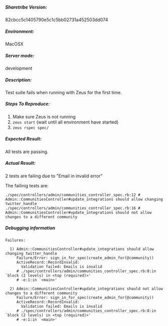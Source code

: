 
##### Sharetribe Version:

82cbcc5c1405790e5c1c5bb02731a452503dd074

##### Environment:

MacOSX

##### Server mode:

development

##### Description:

Test suite fails when running with Zeus for the first time.

##### Steps To Reproduce:

1. Make sure Zeus is not running
1. `zeus start` (wait until all environment have started)
1. `zeus rspec spec/`

##### Expected Result:

All tests are passing.

##### Actual Result:

2 tests are failing due to "Email in invalid error"

The failinig tests are:

```
./spec/controllers/admin/communities_controller_spec.rb:12 # Admin::CommunitiesController#update_integrations should allow changing twitter_handle
./spec/controllers/admin/communities_controller_spec.rb:16 # Admin::CommunitiesController#update_integrations should not allow changes to a different community
```

##### Debugging information

```
Failures:

  1) Admin::CommunitiesController#update_integrations should allow changing twitter_handle
     Failure/Error: sign_in_for_spec(create_admin_for(@community))
     ActiveRecord::RecordInvalid:
       Validation failed: Emails is invalid
     # ./spec/controllers/admin/communities_controller_spec.rb:8:in `block (2 levels) in <top (required)>'
     # -e:1:in `<main>'

  2) Admin::CommunitiesController#update_integrations should not allow changes to a different community
     Failure/Error: sign_in_for_spec(create_admin_for(@community))
     ActiveRecord::RecordInvalid:
       Validation failed: Emails is invalid
     # ./spec/controllers/admin/communities_controller_spec.rb:8:in `block (2 levels) in <top (required)>'
     # -e:1:in `<main>'
```
